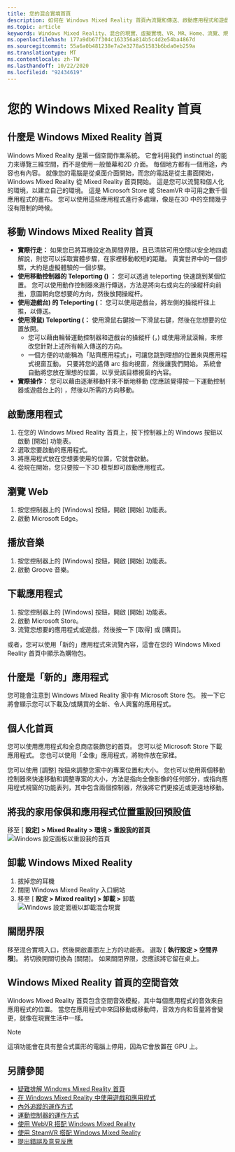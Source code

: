 ```yaml
---
title: 您的混合實境首頁
description: 如何在 Windows Mixed Reality 首頁內流覽和傳送、啟動應用程式和遊戲、個人化首頁，以及變更視覺效果、音訊和語音設定。
ms.topic: article
keywords: Windows Mixed Reality、混合的現實、虛擬實境、VR、MR、Home、流覽、規避、應用程式、遊戲
ms.openlocfilehash: 177a9db67f304c163356a814b5c4d2e54ba4867d
ms.sourcegitcommit: 55a6a0b481238e7a2e3278a51583b6bda0eb259a
ms.translationtype: MT
ms.contentlocale: zh-TW
ms.lasthandoff: 10/22/2020
ms.locfileid: "92434619"
---
```

# <a name="your-windows-mixed-reality-home"></a>您的 Windows Mixed Reality 首頁

## <a name="what-is-the-windows-mixed-reality-home"></a>什麼是 Windows Mixed Reality 首頁

Windows Mixed Reality 是第一個空間作業系統。 它會利用我們 instinctual 的能力來導覽三維空間，而不是使用一般螢幕和2D 介面。 每個地方都有一個用途，內容也有內容。 就像您的電腦是從桌面介面開始，而您的電話是從主畫面開始，Windows Mixed Reality 從 Mixed Reality 首頁開始。 這是您可以流覽和個人化的環境，以建立自己的環境。 這是 Microsoft Store 或 SteamVR 中可用之數千個應用程式的畫布。 您可以使用這些應用程式進行多處理，像是在3D 中的空間幾乎沒有限制的時候。

## <a name="move-through-the-windows-mixed-reality-home"></a>移動 Windows Mixed Reality 首頁

* **實際行走：** 如果您已將耳機設定為房間界限，且已清除可用空間以安全地四處解說，則您可以採取實體步驟，在家裡移動較短的距離。 真實世界中的一個步驟，大約是虛擬體驗的一個步驟。
* **使用移動控制器的 Teleporting () ：** 您可以透過 teleporting 快速跳到某個位置。 您可以使用動作控制器來進行傳送，方法是將向右或向左的操縱杆向前推，意圖朝向您想要的方向，然後放開操縱杆。
* **使用遊戲台) 的 Teleporting (：** 您可以使用遊戲台，將左側的操縱杆往上推，以傳送。
* **使用滑鼠) Teleporting (：** 使用滑鼠右鍵按一下滑鼠右鍵，然後在您想要的位置放開。
  * 您可以藉由輪替運動控制器和遊戲台的操縱杆 (，) 或使用滑鼠滾輪，來修改您針對上述所有輸入傳送的方向。
  * 一個方便的功能稱為「貼齊應用程式」，可讓您跳到理想的位置來與應用程式視窗互動。 只要將您的遙傳 arc 指向視窗，然後讓我們開始。 系統會自動將您放在理想的位置，以享受該目標視窗的內容。
* **實際操作：** 您可以藉由逐漸移動杆來不斷地移動 (您應該覺得按一下運動控制器或遊戲台上的) ，然後以所需的方向移動。

## <a name="launch-an-app"></a>啟動應用程式

1. 在您的 Windows Mixed Reality 首頁上，按下控制器上的 Windows 按鈕以啟動 [開始] 功能表。
2. 選取您要啟動的應用程式。
3. 將應用程式放在您想要使用的位置，它就會啟動。
4. 從現在開始，您只要按一下3D 模型即可啟動應用程式。

## <a name="browse-the-web"></a>瀏覽 Web

1. 按您控制器上的 [Windows] 按鈕，開啟 [開始] 功能表。
2. 啟動 Microsoft Edge。

## <a name="play-music"></a>播放音樂

1. 按您控制器上的 [Windows] 按鈕，開啟 [開始] 功能表。
2. 啟動 Groove 音樂。

## <a name="download-an-app"></a>下載應用程式

1. 按您控制器上的 [Windows] 按鈕，開啟 [開始] 功能表。
2. 啟動 Microsoft Store。
3. 流覽您想要的應用程式或遊戲，然後按一下 [取得] 或 [購買]。

或者，您可以使用「新的」應用程式來流覽內容，這會在您的 Windows Mixed Reality 首頁中顯示為購物包。

## <a name="what-is-the-new-for-you-app"></a>什麼是「新的」應用程式

您可能會注意到 Windows Mixed Reality 家中有 Microsoft Store 包。 按一下它將會顯示您可以下載及/或購買的全新、令人興奮的應用程式。

## <a name="personalize-my-home"></a>個人化首頁

您可以使用應用程式和全息商店裝飾您的首頁。 您可以從 Microsoft Store 下載應用程式。 您也可以使用「全像」應用程式，將物件放在家裡。

您可以使用 [調整] 按鈕來調整您家中的專案位置和大小。 您也可以使用兩個移動控制器來快速移動和調整專案的大小，方法是指向全像影像的任何部分，或指向應用程式視窗的功能表列，其中包含兩個控制器，然後將它們更接近或更遠地移動。

## <a name="reset-my-homes-furniture-and-app-placement-back-to-default"></a>將我的家用傢俱和應用程式位置重設回預設值

移至 [ **設定] > Mixed Reality > 環境 > 重設我的首頁** ![ Windows 設定面板以重設我的首頁](images/1050px-environmentreset.png)

## <a name="uninstall-windows-mixed-reality"></a>卸載 Windows Mixed Reality

1. 拔掉您的耳機
2. 關閉 Windows Mixed Reality 入口網站
3. 移至 [ **設定 > Mixed reality] > 卸載 >** 卸載 ![ Windows 設定面板以卸載混合現實](images/1050px-uninstall2.png)

## <a name="turn-off-the-boundary"></a>關閉界限

移至混合實境入口，然後開啟畫面左上方的功能表。 選取 [ **執行設定 > 空間界限**]。 將切換開關切換為 [關閉]。 如果關閉界限，您應該將它留在桌上。

## <a name="spatial-sound-in-the-windows-mixed-reality-home"></a>Windows Mixed Reality 首頁的空間音效

Windows Mixed Reality 首頁包含空間音效模擬，其中每個應用程式的音效來自應用程式的位置。 當您在應用程式中來回移動或移動時，音效方向和音量將會變更，就像在現實生活中一樣。 

> [!NOTE]
> 這項功能會在具有整合式圖形的電腦上停用，因為它會放置在 GPU 上。

## <a name="see-also"></a>另請參閱

* [疑難排解 Windows Mixed Reality 首頁](set-up-questions.md#my-controllers-arent-showing-in-my-windows-mixed-reality-home)
* [在 Windows Mixed Reality 中使用遊戲和應用程式](using-games-and-apps-in-windows-mixed-reality.md)
* [內外追蹤的運作方式](tracking-system.md)
* [運動控制器的運作方式](controllers-in-wmr.md)
* [使用 WebVR 搭配 Windows Mixed Reality](webvr.md)
* [使用 SteamVR 搭配 Windows Mixed Reality](using-steamvr-with-windows-mixed-reality.md)
* [提出錯誤及意見反應](filing-feedback.md)
